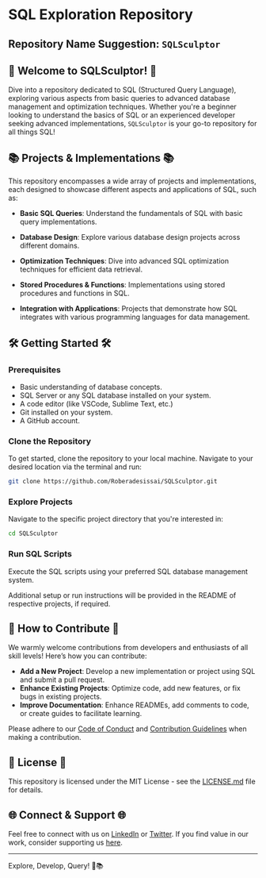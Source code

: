 # SQL Exploration Repository

## Repository Name Suggestion: `SQLSculptor`

## 🚀 Welcome to SQLSculptor! 🚀

Dive into a repository dedicated to SQL (Structured Query Language), exploring various aspects from basic queries to advanced database management and optimization techniques. Whether you're a beginner looking to understand the basics of SQL or an experienced developer seeking advanced implementations, `SQLSculptor` is your go-to repository for all things SQL!

## 📚 Projects & Implementations 📚

This repository encompasses a wide array of projects and implementations, each designed to showcase different aspects and applications of SQL, such as:

- **Basic SQL Queries**: Understand the fundamentals of SQL with basic query implementations.
  
- **Database Design**: Explore various database design projects across different domains.
  
- **Optimization Techniques**: Dive into advanced SQL optimization techniques for efficient data retrieval.
  
- **Stored Procedures & Functions**: Implementations using stored procedures and functions in SQL.
  
- **Integration with Applications**: Projects that demonstrate how SQL integrates with various programming languages for data management.

## 🛠️ Getting Started 🛠️

### Prerequisites

- Basic understanding of database concepts.
- SQL Server or any SQL database installed on your system.
- A code editor (like VSCode, Sublime Text, etc.)
- Git installed on your system.
- A GitHub account.

### Clone the Repository

To get started, clone the repository to your local machine. Navigate to your desired location via the terminal and run:

```bash
git clone https://github.com/Roberadesissai/SQLSculptor.git
```

### Explore Projects

Navigate to the specific project directory that you're interested in:

```bash
cd SQLSculptor
```

### Run SQL Scripts

Execute the SQL scripts using your preferred SQL database management system.

Additional setup or run instructions will be provided in the README of respective projects, if required.

## 🤝 How to Contribute 🤝

We warmly welcome contributions from developers and enthusiasts of all skill levels! Here’s how you can contribute:

- **Add a New Project**: Develop a new implementation or project using SQL and submit a pull request.
- **Enhance Existing Projects**: Optimize code, add new features, or fix bugs in existing projects.
- **Improve Documentation**: Enhance READMEs, add comments to code, or create guides to facilitate learning.

Please adhere to our [Code of Conduct](CODE_OF_CONDUCT.md) and [Contribution Guidelines](CONTRIBUTING.md) when making a contribution.

## 📜 License 📜

This repository is licensed under the MIT License - see the [LICENSE.md](LICENSE.md) file for details.

## 🌐 Connect & Support 🌐

Feel free to connect with us on [LinkedIn](Your_LinkedIn_Profile) or [Twitter](Your_Twitter_Profile). If you find value in our work, consider supporting us [here](Your_Support_Link).

---

Explore, Develop, Query! 🚀📚

